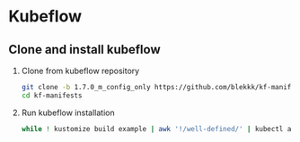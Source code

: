 # Kubeflow

## Clone and install kubeflow

1. Clone from kubeflow repository

    ```bash
    git clone -b 1.7.0_m_config_only https://github.com/blekkk/kf-manifests.git
    cd kf-manifests
    ```

2. Run kubeflow installation

    ```bash
    while ! kustomize build example | awk '!/well-defined/' | kubectl apply -f -; do echo "Retrying to apply resources"; sleep 10; done
    ```
